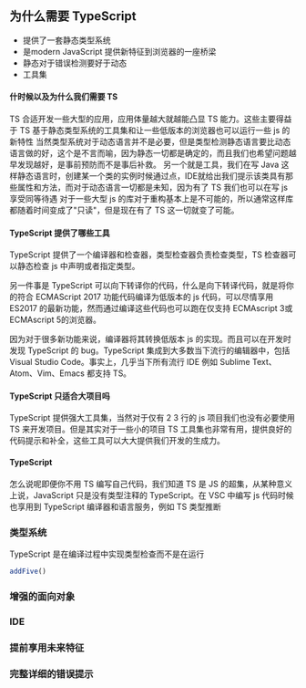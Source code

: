 

## 为什么需要 TypeScript
- 提供了一套静态类型系统
- 是modern JavaScript 提供新特征到浏览器的一座桥梁
- 静态对于错误检测要好于动态
- 工具集

#### 什时候以及为什么我们需要 TS
TS 合适开发一些大型的应用，应用体量越大就越能凸显 TS 能力。这些主要得益于 TS 基于静态类型系统的工具集和让一些低版本的浏览器也可以运行一些 js 的新特性
当然类型系统对于动态语言并不是必要，但是类型检测静态语言要比动态语言做的好，这个是不言而喻，因为静态一切都是确定的，而且我们也希望问题越早发现越好，是事前预防而不是事后补救。
另一个就是工具，我们在写 Java 这样静态语言时，创建某一个类的实例时候通过点，IDE就给出我们提示该类具有那些属性和方法，而对于动态语言一切都是未知，因为有了 TS 我们也可以在写 js 享受同等待遇
对于一些大型 js 的库对于重构基本上是不可能的，所以通常这样库都随着时间变成了"只读"，但是现在有了 TS 这一切就变了可能。



#### TypeScript 提供了哪些工具

TypeScript 提供了一个编译器和检查器，类型检查器负责检查类型，TS 检查器可以静态检查 js 中声明或者指定类型。

另一件事是 TypeScript 可以向下转译你的代码，什么是向下转译代码，就是将你的符合 ECMAScript 2017 功能代码编译为低版本的 js 代码，可以尽情享用 ES2017 的最新功能，然而通过编译这些代码也可以跑在仅支持 ECMAscript 3或ECMAscript 5的浏览器。

因为对于很多新功能来说，编译器将其转换低版本 js 的实现。而且可以在开发时发现 TypeScript 的 bug。TypeScript 集成到大多数当下流行的编辑器中，包括 Visual Studio Code。事实上，几乎当下所有流行 IDE 例如 Sublime Text、Atom、Vim、Emacs 都支持 TS。



#### TypeScript 只适合大项目吗

TypeScript 提供强大工具集，当然对于仅有 2 3 行的 js 项目我们也没有必要使用 TS 来开发项目。但是其实对于一些小的项目 TS 工具集也非常有用，提供良好的代码提示和补全，这些工具可以大大提供我们开发的生成力。



#### TypeScript 

怎么说呢即便你不用 TS 编写自己代码，我们知道 TS 是 JS 的超集，从某种意义上说，JavaScript 只是没有类型注释的 TypeScript。在 VSC 中编写 js 代码时候也享用到 TypeScript 编译器和语言服务，例如 TS 类型推断 






### 类型系统
TypeScript 是在编译过程中实现类型检查而不是在运行
```js
addFive()
```
### 增强的面向对象
### IDE
### 提前享用未来特征
### 完整详细的错误提示